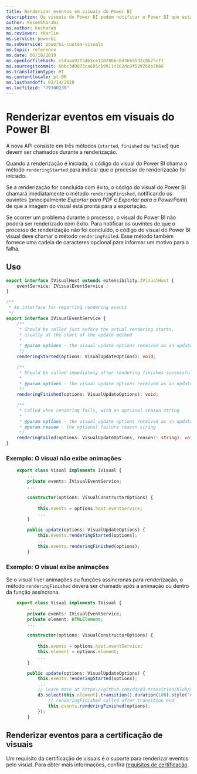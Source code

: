 ```yaml
---
title: Renderizar eventos em visuais do Power BI
description: Os visuais do Power BI podem notificar o Power BI que estão prontos para exportar para o PowerPoint ou para PDF.
author: KesemSharabi
ms.author: kesharab
ms.reviewer: rkarlin
ms.service: powerbi
ms.subservice: powerbi-custom-visuals
ms.topic: reference
ms.date: 06/18/2019
ms.openlocfilehash: c54aaa92f3463ce1102866c8d3b69532c8b25cf7
ms.sourcegitcommit: 6bbc3d0073ca605c50911c162dc9f58926db7b66
ms.translationtype: HT
ms.contentlocale: pt-BR
ms.lasthandoff: 03/14/2020
ms.locfileid: "79380239"
---
```

# <a name="render-events-in-power-bi-visuals"></a>Renderizar eventos em visuais do Power BI

A nova API consiste em três métodos (`started`, `finished` ou `failed`) que devem ser chamados durante a renderização.

Quando a renderização é iniciada, o código do visual do Power BI chama o método `renderingStarted` para indicar que o processo de renderização foi iniciado.

Se a renderização for concluída com êxito, o código do visual do Power BI chamará imediatamente o método `renderingFinished`, notificando os ouvintes (principalmente *Exportar para PDF* e *Exportar para o PowerPoint*) de que a imagem do visual está pronta para a exportação.

Se ocorrer um problema durante o processo, o visual do Power BI não poderá ser renderizado com êxito. Para notificar os ouvintes de que o processo de renderização não foi concluído, o código do visual do Power BI visual deve chamar o método `renderingFailed`. Esse método também fornece uma cadeia de caracteres opcional para informar um motivo para a falha.

## <a name="usage"></a>Uso

```typescript
export interface IVisualHost extends extensibility.IVisualHost {
    eventService: IVisualEventService ;
}

/**
 * An interface for reporting rendering events
 */
export interface IVisualEventService {
    /**
     * Should be called just before the actual rendering starts, 
     * usually at the start of the update method
     *
     * @param options - the visual update options received as an update parameter
     */
    renderingStarted(options: VisualUpdateOptions): void;

    /**
     * Should be called immediately after rendering finishes successfully
     * 
     * @param options - the visual update options received as an update parameter
     */
    renderingFinished(options: VisualUpdateOptions): void;

    /**
     * Called when rendering fails, with an optional reason string
     * 
     * @param options - the visual update options received as an update parameter
     * @param reason - the optional failure reason string
     */
    renderingFailed(options: VisualUpdateOptions, reason?: string): void;
}
```

### <a name="sample-the-visual-displays-no-animations"></a>Exemplo: O visual não exibe animações

```typescript
    export class Visual implements IVisual {
        ...
        private events: IVisualEventService;
        ...

        constructor(options: VisualConstructorOptions) {
            ...
            this.events = options.host.eventService;
            ...
        }

        public update(options: VisualUpdateOptions) {
            this.events.renderingStarted(options);
            ...
            this.events.renderingFinished(options);
        }
```

### <a name="sample-the-visual-displays-animations"></a>Exemplo: O visual exibe animações

Se o visual tiver animações ou funções assíncronas para renderização, o método `renderingFinished` deverá ser chamado após a animação ou dentro da função assíncrona.

```typescript
    export class Visual implements IVisual {
        ...
        private events: IVisualEventService;
        private element: HTMLElement;
        ...

        constructor(options: VisualConstructorOptions) {
            ...
            this.events = options.host.eventService;
            this.element = options.element;
            ...
        }

        public update(options: VisualUpdateOptions) {
            this.events.renderingStarted(options);
            ...
            // Learn more at https://github.com/d3/d3-transition/blob/master/README.md#transition_end
            d3.select(this.element).transition().duration(100).style("opacity","0").end().then(() => {
                // renderingFinished called after transition end
                this.events.renderingFinished(options);
            });
        }
```

## <a name="rendering-events-for-visual-certification"></a>Renderizar eventos para a certificação de visuais

Um requisito da certificação de visuais é o suporte para renderizar eventos pelo visual. Para obter mais informações, confira [requisitos de certificação](power-bi-custom-visuals-certified.md#certification-requirements).